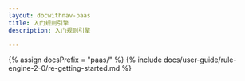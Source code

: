 ```yaml
---
layout: docwithnav-paas
title: 入门规则引擎
description: 入门规则引擎

---
```


{% assign docsPrefix = "paas/" %}
{% include docs/user-guide/rule-engine-2-0/re-getting-started.md %}